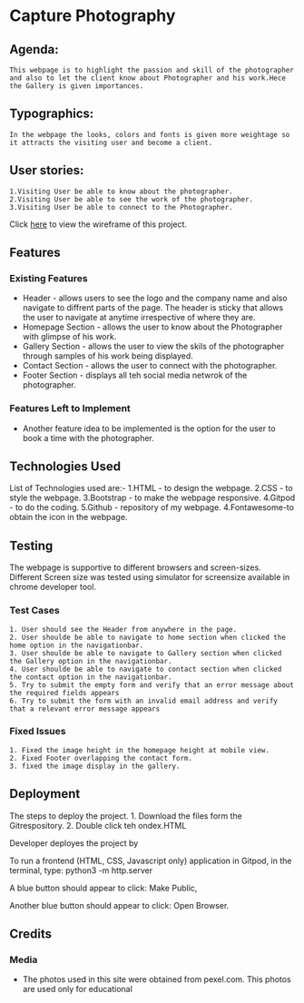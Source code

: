# Capture Photography
## Agenda:
    This webpage is to highlight the passion and skill of the photographer and also to let the client know about Photographer and his work.Hece the Gallery is given importances.
## Typographics:
    In the webpage the looks, colors and fonts is given more weightage so it attracts the visiting user and become a client.
## User stories:
    1.Visiting User be able to know about the photographer.
    2.Visiting User be able to see the work of the photographer.
    3.Visiting User be able to connect to the Photographer.
Click [here](../master/Wireframes/WireframeofCapturePhotographyWebpage.png) to view the wireframe of this project.

## Features
    
### Existing Features
- Header  - allows users to see the logo and the company name and also navigate to diffrent parts of the page. The header is sticky that allows the user to navigate at anytime irrespective of where they are.
- Homepage Section - allows the user to know about the Photographer with glimpse of his work.
- Gallery Section - allows the user to view the skils of the photographer through samples of his work being displayed.
- Contact Section - allows the user to connect with the photographer.
- Footer Section - displays all teh social media netwrok of the photographer.

### Features Left to Implement
- Another feature idea to be implemented is the option for the user to book a time with the photographer.

## Technologies Used
 List of Technologies used are:-
    1.HTML - to design the webpage.
    2.CSS  - to style the webpage.
    3.Bootstrap - to make the webpage responsive.
    4.Gitpod - to do the coding.
    5.Github - repository of my webpage.
    4.Fontawesome-to obtain the icon in the webpage.

## Testing

The webpage is supportive to different  browsers and screen-sizes. Different Screen size was tested using simulator for screensize available in chrome developer tool.

 ### Test Cases
    1. User should see the Header from anywhere in the page.
    2. User shoulde be able to navigate to home section when clicked the home option in the navigationbar.
    3. User shoulde be able to navigate to Gallery section when clicked the Gallery option in the navigationbar.
    4. User shoulde be able to navigate to contact section when clicked the contact option in the navigationbar.
    5. Try to submit the empty form and verify that an error message about the required fields appears
    6. Try to submit the form with an invalid email address and verify that a relevant error message appears
   
### Fixed Issues
    1. Fixed the image height in the homepage height at mobile view.
    2. Fixed Footer overlapping the contact form.
    3. fixed the image display in the gallery.

## Deployment

The steps to deploy the project.
    1. Download the files form the Gitrespository.
    2. Double click teh ondex.HTML

Developer deployes the project by 

To run a frontend (HTML, CSS, Javascript only) application in Gitpod, in the terminal, 
type: python3 -m http.server

A blue button should appear to click: Make Public,

Another blue button should appear to click: Open Browser.

## Credits

### Media
- The photos used in this site were obtained from pexel.com. This photos are used only for educational